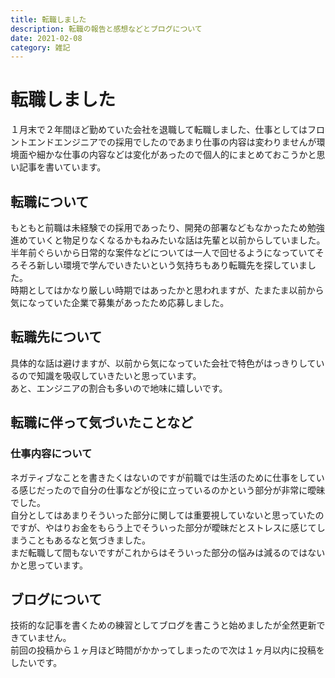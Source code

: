 ```yaml
---
title: 転職しました
description: 転職の報告と感想などとブログについて
date: 2021-02-08
category: 雑記
---
```


# 転職しました

１月末で２年間ほど勤めていた会社を退職して転職しました、仕事としてはフロントエンドエンジニアでの採用でしたのであまり仕事の内容は変わりませんが環境面や細かな仕事の内容などは変化があったので個人的にまとめておこうかと思い記事を書いています。

## 転職について

もともと前職は未経験での採用であったり、開発の部署などもなかったため勉強進めていくと物足りなくなるかもねみたいな話は先輩と以前からしていました。  
半年前ぐらいから日常的な案件などについては一人で回せるようになっていてそろそろ新しい環境で学んでいきたいという気持ちもあり転職先を探していました。  
時期としてはかなり厳しい時期ではあったかと思われますが、たまたま以前から気になっていた企業で募集があったため応募しました。  

## 転職先について

具体的な話は避けますが、以前から気になっていた会社で特色がはっきりしているので知識を吸収していきたいと思っています。  
あと、エンジニアの割合も多いので地味に嬉しいです。  

## 転職に伴って気づいたことなど

### 仕事内容について

ネガティブなことを書きたくはないのですが前職では生活のために仕事をしている感じだったので自分の仕事などが役に立っているのかという部分が非常に曖昧でした。  
自分としてはあまりそういった部分に関しては重要視していないと思っていたのですが、やはりお金をもらう上でそういった部分が曖昧だとストレスに感じてしまうこともあるなと気づきました。  
まだ転職して間もないですがこれからはそういった部分の悩みは減るのではないかと思っています。  

## ブログについて

技術的な記事を書くための練習としてブログを書こうと始めましたが全然更新できていません。  
前回の投稿から１ヶ月ほど時間がかかってしまったので次は１ヶ月以内に投稿をしたいです。
